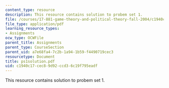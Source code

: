 ```yaml
---
content_type: resource
description: This resource contains solution to probem set 1.
file: /courses/17-881-game-theory-and-political-theory-fall-2004/c1940c17cec89d92ccd36c19f795eadf_ps1solution.pdf
file_type: application/pdf
learning_resource_types:
- Assignments
ocw_type: OCWFile
parent_title: Assignments
parent_type: CourseSection
parent_uid: a7e68fa4-7c2b-1a94-1b59-f4490719cec3
resourcetype: Document
title: ps1solution.pdf
uid: c1940c17-cec8-9d92-ccd3-6c19f795eadf
---
```

This resource contains solution to probem set 1.

